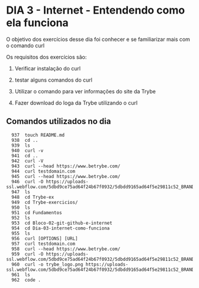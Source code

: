 # DIA 3 - Internet - Entendendo como ela funciona

O objetivo dos exercícios desse dia foi conhecer e se familiarizar mais com o comando curl

Os requisitos dos exercícios são:

1. Verificar instalação do curl

2. testar alguns comandos do curl

3. Utilizar o comando para ver informações do site da Trybe

4. Fazer download do loga da Trybe utilizando o curl


## Comandos utilizados no dia
```
  937  touch README.md
  938  cd ..
  939  ls
  940  curl -v
  941  cd ..
  942  curl -V
  943  curl --head https://www.betrybe.com/
  944  curl testdomain.com
  945  curl --head https://www.betrybe.com/
  946  curl -O https://uploads-ssl.webflow.com/5dbd9ce75ad64f24b67f0932/5dbdd9165ad64f5e29811c52_BRAND3.png
  947  ls
  948  cd Trybe-ex
  949  cd Trybe-exercicios/
  950  ls
  951  cd Fundamentos
  952  ls
  953  cd Bloco-02-git-github-e-internet
  954  cd Dia-03-internet-como-funciona
  955  ls
  956  curl [OPTIONS] [URL]
  957  curl testdomain.com
  958  curl --head https://www.betrybe.com/
  959  curl -O https://uploads-ssl.webflow.com/5dbd9ce75ad64f24b67f0932/5dbdd9165ad64f5e29811c52_BRAND3.png
  960  curl -o trybe_logo.png https://uploads-ssl.webflow.com/5dbd9ce75ad64f24b67f0932/5dbdd9165ad64f5e29811c52_BRAND3.png
  961  ls
  962  code .
```